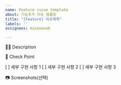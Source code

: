 ```yaml
---
name: Feature issue template
about: 기능추가 이슈 템플릿
title: "[Feature] 이슈제목"
labels: ''
assignees: minseoook

---
```


🤷‍♂️ Description
<!-- 어떤 것을 구현할지 설명해주세요. -->

📝 Check Point
<!-- 세부 구현 사항을 리스트로 작성해주세요. -->

[ ] 세부 구현 사항 1
[ ] 세부 구현 사항 2
[ ] 세부 구현 사항 3

📷 Screenshots(선택)
<!--스크린샷으로 보여줄 수 있는 이미지가 있다면 첨부해주세요!-->
